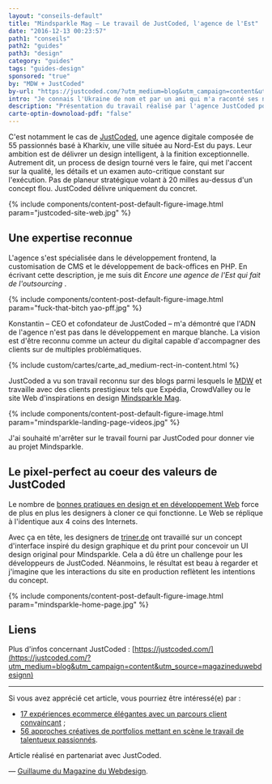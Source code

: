 ```yaml
---
layout: "conseils-default"
title: "Mindsparkle Mag – Le travail de JustCoded, l'agence de l'Est"
date: "2016-12-13 00:23:57"
path1: "conseils"
path2: "guides"
path3: "design"
category: "guides"
tags: "guides-design"
sponsored: "true"
by: "MDW + JustCoded"
by-url: "https://justcoded.com/?utm_medium=blog&utm_campaign=content&utm_source=magazineduwebdesign"
intro: "Je connais l'Ukraine de nom et par un ami qui m'a raconté ses nombreuses péripéties à Odessa – une belle ville bordée par la Mer Noire. Ce grand pays est le théâtre d'une renaissance créatives intense depuis la fin des années 2000. De nombreux acteurs du design et du développement Web sont établis en Ukraine. Il suffit de faire un tour sur Dribbble et Behance pour s'en rendre compte."
description: "Présentation du travail réalisé par l'agence JustCoded pour Mindsparkle Mag."
carte-optin-downoload-pdf: "false"
---
```

C'est notamment le cas de [JustCoded](https://justcoded.com/?utm_medium=blog&utm_campaign=content&utm_source=magazineduwebdesign), une agence digitale composée de 55 passionnés basé à Kharkiv, une ville située au Nord-Est du pays. Leur ambition est de délivrer un design intelligent, à la finition exceptionnelle. Autrement dit, un process de design tourné vers le faire, qui met l'accent sur la qualité, les détails et un examen auto-critique constant sur l'exécution. Pas de planeur stratégique volant à 20 milles au-dessus d'un concept flou. JustCoded délivre uniquement du concret.

{% include components/content-post-default-figure-image.html param="justcoded-site-web.jpg" %}

## Une expertise reconnue

L'agence s'est spécialisée dans le développement frontend, la customisation de CMS et le développement de back-offices en PHP. En écrivant cette description, je me suis dit _Encore une agence de l'Est qui fait de l'outsourcing_ .

{% include components/content-post-default-figure-image.html param="fuck-that-bitch yao-pff.jpg" %}

Konstantin – CEO et cofondateur de JustCoded – m'a démontré que l'ADN de l'agence n'est pas dans le développement en marque blanche. La vision est d'être reconnu comme un acteur du digital capable d'accompagner des clients sur de multiples problématiques.

{% include custom/cartes/carte_ad_medium-rect-in-content.html %}

JustCoded a vu son travail reconnu sur des blogs parmi lesquels le [MDW](http://www.magazineduwebdesign.com/) et travaille avec des clients prestigieux tels que Expédia, CrowdValley ou le site Web d'inspirations en design [Mindsparkle Mag](http://mindsparklemag.com/).

{% include components/content-post-default-figure-image.html param="mindsparkle-landing-page-videos.jpg" %}

J'ai souhaité m'arrêter sur le travail fourni par JustCoded pour donner vie au projet Mindsparkle.

## Le pixel-perfect au coeur des valeurs de JustCoded

Le nombre de [bonnes pratiques en design et en développement Web](http://www.magazineduwebdesign.com/conseils/guides/) force de plus en plus les designers à cloner ce qui fonctionne. Le Web se réplique à l'identique aux 4 coins des Internets.

Avec ça en tête, les designers de [triner.de](http://triner.de) ont travaillé sur un concept d'interface inspiré du design graphique et du print pour concevoir un UI design original pour Mindsparkle. Cela a dû être un challenge pour les développeurs de JustCoded. Néanmoins, le résultat est beau à regarder et j'imagine que les interactions du site en production reflètent les intentions du concept.

{% include components/content-post-default-figure-image.html param="mindsparkle-home-page.jpg" %}

## Liens

Plus d'infos concernant JustCoded : [https://justcoded.com/](https://justcoded.com/?utm_medium=blog&utm_campaign=content&utm_source=magazineduwebdesignn)

---

Si vous avez apprécié cet article, vous pourriez être intéressé(e) par :

-  [17 expériences ecommerce élégantes avec un parcours client convaincant](http://www.magazineduwebdesign.com/collection/17-exp-riences-ecommerce-l-gantes-novembre-2016/) ;
-  [56 approches créatives de portfolios mettant en scène le travail de talentueux passionnés](http://www.magazineduwebdesign.com/collection/56-approches-cr-atives-de-portfolios-s-lection-automne-2016/).

Article réalisé en partenariat avec JustCoded.

— [Guillaume du Magazine du Webdesign](https://www.linkedin.com/in/gpalayer).
